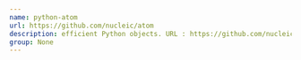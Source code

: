```yaml
---
name: python-atom
url: https://github.com/nucleic/atom
description: efficient Python objects. URL : https://github.com/nucleic/atom Groups : None
group: None
---
```

